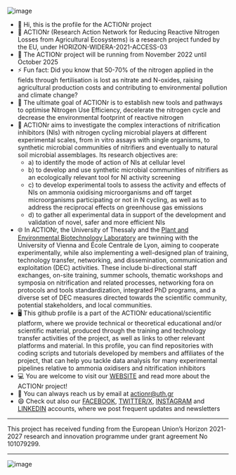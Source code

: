 ![image](https://github.com/user-attachments/assets/4edf7c0b-82ba-4139-9f34-7e397e96436b)


- 👋 Hi, this is the profile for the ACTIONr project
- 👀 ACTIONr (Research Action Network for Reducing Reactive Nitrogen Losses from Agricultural Ecosystems) is a research project funded by the EU, under HORIZON-WIDERA-2021-ACCESS-03
- 📅 The ACTIONr project will be running from November 2022 until October 2025
- ⚡ Fun fact: Did you know that 50-70% of the nitrogen applied in the fields through fertilisation is lost as nitrate and N-oxides, raising agricultural production costs and contributing to environmental pollution 
and climate change?
- 🎯 The ultimate goal of ACTIONr is to establish new tools and pathways to optimise Nitrogen Use Efficiency, decelerate the nitrogen cycle and decrease the environmental footprint of reactive nitrogen
- 🧪 ACTIONr aims to investigate the complex interactions of nitrification inhibitors (NIs) with nitrogen cycling microbial players at different experimental scales, from in vitro assays with single organisms, to synthetic microbial communities of nitrifiers and eventually to natural soil microbial assemblages. Its research objectives are:
  - a) to identify the mode of action of NIs at cellular level
  - b) to develop and use synthetic microbial communities of nitrifiers as an ecologically relevant tool for NI activity screening
  - c) to develop experimental tools to assess the activity and effects of NIs on ammonia oxidising microorganisms and off target microorganisms participating or not in N cycling, as well as to address the reciprocal effects on greenhouse gas emissions
  - d) to gather all experimental data in support of the development and validation of novel, safer and more efficient NIs
- 🌐 In ACTIONr, the University of Thessaly and the [Plant and Environmental Biotechnology Laboratory](https://github.com/PlantEnvLab) are twinning with the University of Vienna and École Centrale de Lyon, aiming to cooperate experimentally, while also implementing a well-designed plan of training, technology transfer, networking, and dissemination, communication and exploitation (DEC) activities. These include bi-directional 
staff exchanges, on-site training, summer schools, thematic workshops and symposia on nitrification and related processes, networking fora on protocols and tools standardization, integrated PhD programs, and a 
diverse set of DEC measures directed towards the scientific community, potential stakeholders, and local communities.
- 🖥️ This github profile is a part of the ACTIONr educational/scientific platform, where we provide technical or theoretical educational and/or scientific material, produced through the training and technology 
transfer activities of the project, as well as links to other relevant platforms and material. In this profile, you can find repositories with coding scripts and tutorials developed by members and affiliates of 
the project, that can help you tackle data analysis for many experimental pipelines relative to ammonia oxidisers and nitrification inhibitors
- 💻 You are welcome to visit our [WEBSITE](https://www.actionr.eu/) and read more about the ACTIONr project!
- 📧 You can always reach us by email at actionr@uth.gr 
- 😄 Check out also our [FACEBOOK](https://www.facebook.com/ACTIONr.uth), [TWITTER/X](https://twitter.com/ACTIONr_), [INSTAGRAM](https://www.instagram.com/actionr_/) and [LINKEDIN](https://www.linkedin.com/company/actionr-university-of-thessaly-universit%C3%A4t-wien-%C3%A9cole-centrale-de-lyon/posts/?feedView=all) accounts, where we post frequent updates and newsletters

---------------------------------------------------------------------------------------------------------------------------------------------------------------------------------------------------------------------
This project has received funding from the European Union’s Horizon 2021-2027 research and innovation programme under grant agreement No 101079299.

---------------------------------------------------------------------------------------------------------------------------------------------------------------------------------------------------------------------

![image](https://github.com/user-attachments/assets/98bbd725-f017-4b81-9855-513c5d6fbcc3)

<!---
ACTIONr-HZN2021/ACTIONr-HZN2021 is a ✨ special ✨ repository because its `README.md` (this file) appears on your GitHub profile.
You can click the Preview link to take a look at your changes.
--->
